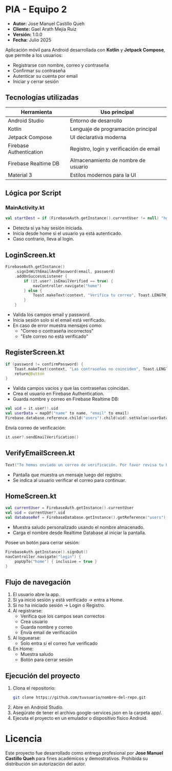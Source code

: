 # PIA - Equipo 2
* **Autor:** Jose Manuel Castillo Queh  
* **Cliente:** Gael Arath Mejía Ruiz  
* **Versión:** 1.0.0  
* **Fecha:** Julio 2025 

Aplicación móvil para Android desarrollada con **Kotlin** y **Jetpack Compose**, que permite a los usuarios:
- Registrarse con nombre, correo y contraseña
- Confirmar su contraseña
- Autenticar su cuenta por email
- Iniciar y cerrar sesión
## Tecnologías utilizadas
| Herramienta               | Uso principal                            |
|--------------------------|------------------------------------------|
| Android Studio           | Entorno de desarrollo                    |
| Kotlin                   | Lenguaje de programación principal       |
| Jetpack Compose          | UI declarativa moderna                   |
| Firebase Authentication  | Registro, login y verificación de email |
| Firebase Realtime DB     | Almacenamiento de nombre de usuario      |
| Material 3               | Estilos modernos para la UI              |

## Lógica por Script
### MainActivity.kt
```kotlin
val startDest = if (FirebaseAuth.getInstance().currentUser != null) "home" else "login"
```
* Detecta si ya hay sesión iniciada.
* Inicia desde home si el usuario ya está autenticado.
* Caso contrario, lleva al login.

## LoginScreen.kt
```kotlin
FirebaseAuth.getInstance()
    .signInWithEmailAndPassword(email, password)
    .addOnSuccessListener {
        if (it.user?.isEmailVerified == true) {
            navController.navigate("home")
        } else {
            Toast.makeText(context, "Verifica tu correo", Toast.LENGTH_SHORT).show()
        }
    }
```
* Valida los campos email y password.
* Inicia sesión solo si el email está verificado.
* En caso de error muestra mensajes como:
    * "Correo o contraseña incorrectos"
    * "Este correo no está verificado"

## RegisterScreen.kt
```kotlin
if (password != confirmPassword) {
    Toast.makeText(context, "Las contraseñas no coinciden", Toast.LENGTH_SHORT).show()
    return@Button
}
```
* Valida campos vacíos y que las contraseñas coincidan.
* Crea el usuario en Firebase Authentication.
* Guarda nombre y correo en Firebase Realtime DB:

```kotlin
val uid = it.user!!.uid
val userData = mapOf("name" to name, "email" to email)
Firebase.database.reference.child("users").child(uid).setValue(userData)
```
Envía correo de verificación:
```kotlin
it.user?.sendEmailVerification()
```
## VerifyEmailScreen.kt
```kotlin
Text("Te hemos enviado un correo de verificación. Por favor revisa tu bandeja de entrada.")
```
* Pantalla que muestra un mensaje luego del registro.
* Se indica al usuario verificar el correo para continuar.

## HomeScreen.kt
```kotlin
val currentUser = FirebaseAuth.getInstance().currentUser
val uid = currentUser?.uid
val databaseRef = FirebaseDatabase.getInstance().getReference("users").child(uid ?: "")
```
- Muestra saludo personalizado usando el nombre almacenado.
- Carga el nombre desde Realtime Database al iniciar la pantalla.

Posee un botón para cerrar sesión:
```kotlin
FirebaseAuth.getInstance().signOut()
navController.navigate("login") {
    popUpTo("home") { inclusive = true }
}
```

## Flujo de navegación
1. El usuario abre la app.
2. Si ya inició sesión y está verificado → entra a Home.
3. Si no ha iniciado sesión → Login o Registro.
4. Al registrarse:
    - Verifica que los campos sean correctos
    - Crea usuario
    - Guarda nombre y correo
    - Envía email de verificación
5. Al loguearse:
    - Solo entra si el correo fue verificado
6. En Home:
    - Muestra saludo
    - Botón para cerrar sesión

## Ejecución del proyecto
1. Clona el repositorio:
    ```bash
    git clone https://github.com/tuusuario/nombre-del-repo.git
    ```
2. Abre en Android Studio.
3. Asegúrate de tener el archivo google-services.json en la carpeta app/.
4. Ejecuta el proyecto en un emulador o dispositivo físico Android.

# Licencia
Este proyecto fue desarrollado como entrega profesional por **Jose Manuel Castillo Queh** para fines académicos y demostrativos.
Prohibida su distribución sin autorización del autor.
